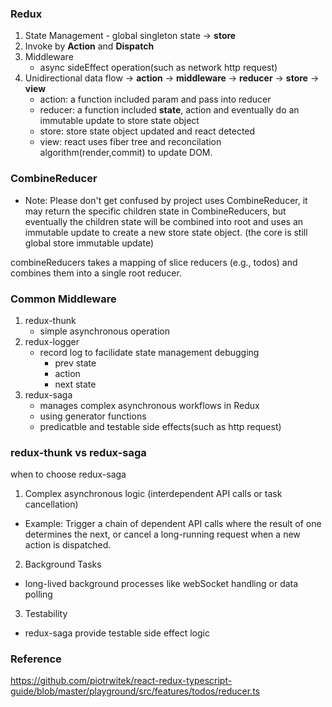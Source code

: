### Redux

1. State Management - global singleton state -> **store**
2. Invoke by **Action** and **Dispatch**
3. Middleware 
    - async sideEffect operation(such as network http request)
4. Unidirectional data flow -> **action** -> **middleware** -> **reducer** -> **store** -> **view**
    - action: a function included param and pass into reducer
    - reducer: a function included **state**, action and eventually do an immutable update to store state object
    - store: store state object updated and react detected
    - view: react uses fiber tree and reconcilation algorithm(render,commit) to update DOM.


### CombineReducer

- Note: Please don't get confused by project uses CombineReducer, it may return the specific children state in CombineReducers,  but eventually the children state will be combined into root and uses an immutable update to create a new store state object.  (the core is still global store immutable update)

combineReducers takes a mapping of slice reducers (e.g., todos) and combines them into a single root reducer.
 

### Common Middleware
1. redux-thunk
    - simple asynchronous operation
2. redux-logger
    - record log to facilidate state management debugging
        - prev state
        - action
        - next state
3. redux-saga
    - manages complex asynchronous workflows in Redux
    - using generator functions
    - predicatble and testable side effects(such as http request) 

### redux-thunk vs redux-saga
when to choose redux-saga
1. Complex asynchronous logic (interdependent API calls or task cancellation)
 - Example: Trigger a chain of dependent API calls where the result of one determines the next, or cancel a long-running request when a new action is dispatched.

2. Background Tasks
 - long-lived background processes like webSocket handling or data polling

3. Testability
 - redux-saga provide testable side effect logic
 




### Reference
https://github.com/piotrwitek/react-redux-typescript-guide/blob/master/playground/src/features/todos/reducer.ts